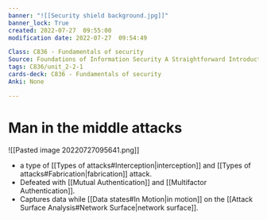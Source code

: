 ```yaml
---
banner: "![[Security shield background.jpg]]"
banner_lock: True
created: 2022-07-27  09:55:00
modification date: 2022-07-27  09:54:49

Class: C836 - Fundamentals of security
Source: Foundations of Information Security A Straightforward Introduction
tags: C836/unit_2-2-1
cards-deck: C836 - Fundamentals of security
Anki: None

---
```


# Man in the middle attacks
![[Pasted image 20220727095641.png]]
- a type of [[Types of attacks#Interception|interception]] and [[Types of attacks#Fabrication|fabrication]] attack.
- Defeated with [[Mutual Authentication]] and [[Multifactor Authentication]].
- Captures data while [[Data states#In Motion|in motion]] on the [[Attack Surface Analysis#Network Surface|network surface]].